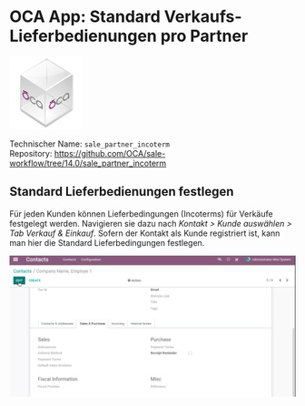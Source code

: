 # OCA App: Standard Verkaufs-Lieferbedienungen pro Partner
![icon_oca_app](assets/icon_oca_app.png)

Technischer Name: `sale_partner_incoterm`\
Repository: <https://github.com/OCA/sale-workflow/tree/14.0/sale_partner_incoterm>

## Standard Lieferbedienungen festlegen

Für jeden Kunden können Lieferbedingungen (Incoterms) für Verkäufe festgelegt werden. Navigieren sie dazu nach *Kontakt > Kunde auswählen > Tab Verkauf & Einkauf*. Sofern der Kontakt als Kunde registriert ist, kann man hier die Standard Lieferbedingungen festlegen.

![Odoo App Standard Verkaufs-Lieferbedienungen pro Partner](assets/Odoo%20App%20Standard%20Verkaufs-Lieferbedienungen%20pro%20Partner.gif)